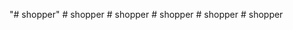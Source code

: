 "# shopper" 
#   s h o p p e r  
 #   s h o p p e r  
 #   s h o p p e r  
 #   s h o p p e r  
 #   s h o p p e r  
 